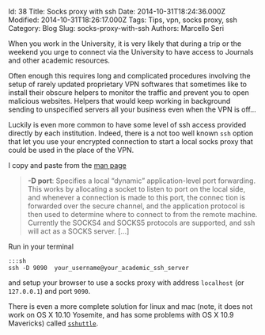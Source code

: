 Id: 38
Title: Socks proxy with ssh
Date: 2014-10-31T18:24:36.000Z
Modified: 2014-10-31T18:26:17.000Z
Tags: Tips, vpn, socks proxy, ssh
Category: Blog
Slug: socks-proxy-with-ssh
Authors: Marcello Seri

When you work in the University, it is very likely that during a trip or the weekend you urge to connect via the University to have access to Journals and other academic resources. 

Often enough this requires long and complicated procedures involving the setup of rarely updated proprietary VPN softwares that sometimes like to install their obscure helpers to monitor the traffic and prevent you to open malicious websites. Helpers that would keep working in background sending to unspecified servers all your business even when the VPN is off...

Luckily is even more common to have some level of ssh access provided directly by each institution. Indeed, there is a not too well known `ssh` option that let you use your encrypted connection to start a local socks proxy that could be used in the place of the VPN. 

I copy and paste from the [man page](http://linuxcommand.org/man_pages/ssh1.html)
> **-D port**: Specifies a local “dynamic” application-level port forwarding. This works by allocating a socket to listen to port on the local side, and whenever a connection is made to this port, the connec  tion is forwarded over the secure channel, and the application protocol is then used to determine where to connect to from the remote machine.  Currently the SOCKS4 and SOCKS5 protocols are supported, and ssh will act as a SOCKS server.  [...]

Run in your terminal

    :::sh
    ssh -D 9090  your_username@your_academic_ssh_server

and setup your browser to use a socks proxy with address `localhost` (or `127.0.0.1`) and port `9090`.

There is even a more complete solution for linux and mac (note, it does not work on OS X 10.10 Yosemite, and has some problems with OS X 10.9 Mavericks) called [`sshuttle`](https://github.com/apenwarr/sshuttle).